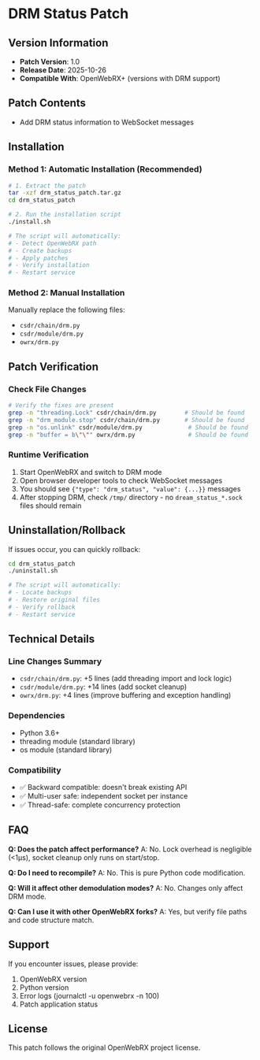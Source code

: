 # DRM Status Patch

## Version Information
- **Patch Version**: 1.0
- **Release Date**: 2025-10-26
- **Compatible With**: OpenWebRX+ (versions with DRM support)

## Patch Contents
- Add DRM status information to WebSocket messages


## Installation

### Method 1: Automatic Installation (Recommended)
```bash
# 1. Extract the patch
tar -xzf drm_status_patch.tar.gz
cd drm_status_patch

# 2. Run the installation script
./install.sh

# The script will automatically:
# - Detect OpenWebRX path
# - Create backups
# - Apply patches
# - Verify installation
# - Restart service
```

### Method 2: Manual Installation
Manually replace the following files:
- `csdr/chain/drm.py`
- `csdr/module/drm.py`
- `owrx/drm.py`

## Patch Verification

### Check File Changes
```bash
# Verify the fixes are present
grep -n "threading.Lock" csdr/chain/drm.py        # Should be found
grep -n "drm_module.stop" csdr/chain/drm.py       # Should be found
grep -n "os.unlink" csdr/module/drm.py             # Should be found
grep -n "buffer = b\"\"" owrx/drm.py               # Should be found
```

### Runtime Verification
1. Start OpenWebRX and switch to DRM mode
2. Open browser developer tools to check WebSocket messages
3. You should see `{"type": "drm_status", "value": {...}}` messages
4. After stopping DRM, check `/tmp/` directory - no `dream_status_*.sock` files should remain

## Uninstallation/Rollback

If issues occur, you can quickly rollback:
```bash
cd drm_status_patch
./uninstall.sh

# The script will automatically:
# - Locate backups
# - Restore original files
# - Verify rollback
# - Restart service
```

## Technical Details

### Line Changes Summary
- `csdr/chain/drm.py`: +5 lines (add threading import and lock logic)
- `csdr/module/drm.py`: +14 lines (add socket cleanup)
- `owrx/drm.py`: +4 lines (improve buffering and exception handling)

### Dependencies
- Python 3.6+
- threading module (standard library)
- os module (standard library)

### Compatibility
- ✅ Backward compatible: doesn't break existing API
- ✅ Multi-user safe: independent socket per instance
- ✅ Thread-safe: complete concurrency protection

## FAQ

**Q: Does the patch affect performance?**
A: No. Lock overhead is negligible (<1μs), socket cleanup only runs on start/stop.

**Q: Do I need to recompile?**
A: No. This is pure Python code modification.

**Q: Will it affect other demodulation modes?**
A: No. Changes only affect DRM mode.

**Q: Can I use it with other OpenWebRX forks?**
A: Yes, but verify file paths and code structure match.

## Support

If you encounter issues, please provide:
1. OpenWebRX version
2. Python version
3. Error logs (journalctl -u openwebrx -n 100)
4. Patch application status

## License

This patch follows the original OpenWebRX project license.
